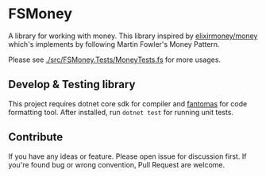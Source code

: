 # FSMoney

A library for working with money. This library inspired by [elixirmoney/money](https://github.com/elixirmoney/money) 
which's implements by following Martin Fowler's Money Pattern.

Please see [./src/FSMoney.Tests/MoneyTests.fs](src/FSMoney.Tests/MoneyTests.fs) for more usages.

## Develop & Testing library

This project requires dotnet core sdk for compiler and [fantomas](https://github.com/fsprojects/fantomas) for code 
formatting tool. After installed, run  `dotnet test` for running unit tests.

## Contribute

If you have any ideas or feature. Please open issue for discussion first. If you're found bug or wrong convention, Pull
Request are welcome.
